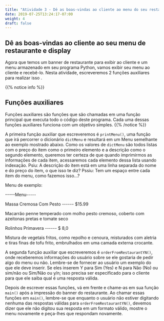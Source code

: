 ```yaml
---
title: "Atividade 3 - Dê as boas-vindas ao cliente ao menu do seu restaurante e display"
date: 2019-07-25T13:24:17-07:00
weight: 4
draft: false
---
```

## Dê as boas-vindas ao cliente ao seu menu de restaurante e display
Agora que temos um banner de restaurante para exibir ao cliente e um menu armazenado em seu programa Python, vamos exibir seu menu ao cliente e recebê-lo. Nesta atividade, escreveremos 2 funções auxiliares para realizar isso .

{{% notice info %}}
## Funções auxiliares
Funções auxiliares são funções que são chamadas em uma função principal que executa todo o código deste programa. Cada uma dessas funções auxiliares funciona com um objetivo simples.
{{% /notice %}}

A primeira função auxiliar que escreveremos é `printMenu()`, uma função que irá percorrer o dicionário `dictMenu` e resultará em um Menu semelhante ao exemplo mostrado abaixo. Como os valores de `dictMenu` são todos listas com o preço do item como o primeiro elemento e a descrição como o segundo elemento, queremos ter certeza de que quando imprimirmos as informações de cada item, acessaremos cada elemento dessa lista usando indexação.
Psiu: A descrição do item está em uma linha separada do nome e do preço do item, o que isso te diz?
Pssiu: Tem um espaço entre cada item do menu, como fazemos isso...?

Menu de exemplo:

-----Menu-----

Massa Cremosa Com Pesto ------ $15.99

Macarrão penne temperado com molho pesto cremoso, coberto com azeitonas pretas e tomate seco

Rolinhos Primavera ------ $ 8,0

Mistura de vegetais fritos, como repolho e cenoura, misturados com aletria e tiras finas de tofu frito, embrulhados em uma camada externa crocante.

A segunda função auxiliar que escreveremos é `orderFromRestaurantYN()`, onde receberemos informações do usuário sobre se ele gostaria de pedir algo do menu ou não. Lembre-se de fornecer ao usuário um exemplo do que ele deve inserir. Se eles inserem Y para Sim (Yes) e N para Não (No) ou sim/não ou Sim/Não ou y/n; isso precisa ser especificado para o cliente para que ele saiba qual é uma resposta válida.

Depois de escrever essas funções, vá em frente e chame-as em sua função `main()` após a impressão do banner do restaurante.
Ao chamar essas funções em `main()`, lembre-se que enquanto o usuário não estiver digitando nenhuma das respostas válidas para `orderFromRestaurantYN()`, devemos dizer que ele não digitou sua resposta em um formato válido, mostre o menu novamente e peça-lhes que respondam novamente.
